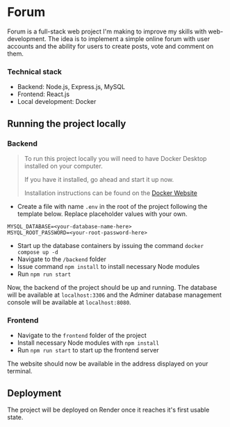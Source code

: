 # Forum

Forum is a full-stack web project I'm making to improve my skills with web-development. The idea is to implement a simple online forum with user accounts and the ability for users to create posts, vote and comment on them.

### Technical stack

* Backend: Node.js, Express.js, MySQL
* Frontend: React.js
* Local development: Docker

## Running the project locally

### Backend

> To run this project locally you will need to have Docker Desktop installed on your computer.
>
> If you have it installed, go ahead and start it up now.
>
> Installation instructions can be found on the [Docker Website](https://www.docker.com/get-started/)

* Create a file with name `.env` in the root of the project following the template below. Replace placeholder values with your own.
```
MYSQL_DATABASE=<your-database-name-here>
MSYQL_ROOT_PASSWORD=<your-root-password-here>
```
* Start up the database containers by issuing the command `docker compose up -d`
* Navigate to the `/backend` folder
* Issue command `npm install` to install necessary Node modules
* Run `npm run start`

Now, the backend of the project should be up and running. The database will be available at `localhost:3306` and the Adminer database management console will be available at `localhost:8080`.


### Frontend

* Navigate to the `frontend` folder of the project
* Install necessary Node modules with `npm install`
* Run `npm run start` to start up the frontend server

The website should now be available in the address displayed on your terminal.


## Deployment

The project will be deployed on Render once it reaches it's first usable state.
